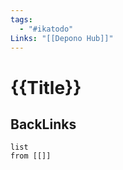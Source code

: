 ```yaml
---
tags:
  - "#ikatodo"
Links: "[[Depono Hub]]"
---
```


# {{Title}}
## BackLinks

```dataview
list
from [[]]
```

